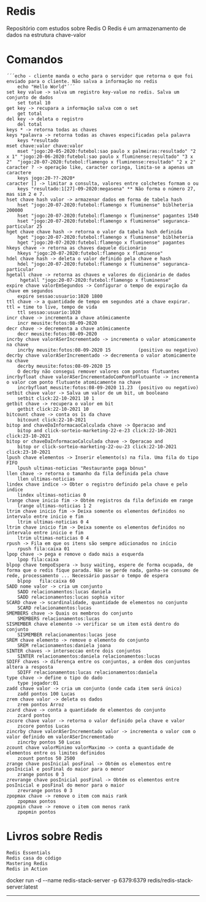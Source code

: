 # Redis
Repositório com estudos sobre Redis
O Redis é um armazenamento de dados na estrutura chave-valor

# Comandos
	´´´echo - cliente manda o echo para o servidor que retorna o que foi enviado para o cliente. Não salva a informação no redis
		echo "Hello World"´´´
	set key value -> salva um registro key-value no redis. Salva um conjunto de dados
		set total 10
	get key -> recupara a informação salva com o set
		get total
	del key -> deleta o registro
		del total
	keys * -> retorna todas as chaves
	keys *palavra -> retorna todas as chaves especificadas pela palavra
		keys *resultado
	mset chave:valor chave:valor
		mset "jogo:20-05-2020:futebol:sao paulo x palmeiras:resultado" "2 x 1" "jogo:20-06-2020:futebol:sao paulo x fluminense:resultado" "3 x 2"  "jogo:20-07-2020:futebol:flamengo x fluminense:resultado" "2 x 2"
	caracter ? -> operação like, caracter coringa, limita-se a apenas um caractere
		keys jogo:20-??-2020*
	caracter [] -> limitar a consulta, valores entre colchetes formam o ou
		keys "resultado:1[27]-09-2020:megasena" ** Não forma o número 27, mas sim 2 e 7.
	hset chave hash valor -> armazenar dados em forma de tabela hash
		hset "jogo:20-07-2020:futebol:flamengo x fluminense" biblheteria 200000
		hset "jogo:20-07-2020:futebol:flamengo x fluminense" pagantes 1540
		hset "jogo:20-07-2020:futebol:flamengo x fluminense" seguranca-particular 25
	hget chave chave hash -> retorna o valor da tabela hash definida
		hget "jogo:20-07-2020:futebol:flamengo x fluminense" biblheteria
		hget "jogo:20-07-2020:futebol:flamengo x fluminense" pagantes
	hkeys chave -> retorna as chaves daquele dicionário	
		hkeys "jogo:20-07-2020:futebol:flamengo x fluminense"
	hdel chave hash -> deleta o valor definido pela chave e hash
		hdel "jogo:20-07-2020:futebol:flamengo x fluminense" seguranca-particular
	hgetall chave -> retorna as chaves e valores do dicionário de dados
		 hgetall "jogo:20-07-2020:futebol:flamengo x fluminense"
	expire chave valorEmSegundos -> Configurar o tempo de expiração da chave em segundos
		expire sessao:usuario:1020 1800
	ttl chave -> a quantidade de tempo em segundos até a chave expirar. ttl = time to live, tempo de vida
		ttl sessao:usuario:1020
	incr chave -> incrementa a chave atômicamente
		incr meusite:fotos:08-09-2020
	decr chave -> decrementa a chave atômicamente
		decr meusite:fotos:08-09-2020
	incrby chave valorASerIncrementado -> incrementa o valor atomicamente na chave
		incrby meusite:fotos:08-09-2020 15			(positivo ou negativo)
	decrby chave valorASerIncrementado -> decrementa o valor atomicamente na chave
		decrby meusite:fotos:08-09-2020 15			
		O decrby não consegui remover valores com pontos flutuantes
	incrbyfloat chave valorASerIncrementadoComPontoFlutuante -> incrementa o valor com ponto flutuante atomicamente na chave
		incrbyfloat meusite:fotos:08-09-2020 11.23	(positivo ou negativo)
	setbit chave valor -> Salva um valor de um bit, um booleano
		setbit click:22-10-2021 10 1
	getbit chave -> recupera o valor em bit
		getbit click:22-10-2021 10
	bitcount chave -> conta os 1s da chave
		bitcount click:22-10-2021
	bitop and chaveDaInformacaoCalculada chave -> Operacao and
		bitop and click-sorteio-marketing-22-e-23 click:22-10-2021 click:23-10-2021
	bitop or chaveDaInformacaoCalculada chave -> Operacao and
		bitop or click-sorteio-marketing-22-ou-23 click:22-10-2021 click:23-10-2021
	lpush chave elementos -> Inserir elemento(s) na fila. Uma fila do tipo FIFO
		lpush ultimas-noticias "Restaurante paga bônus"
	llen chave -> retorna o tamanho da fila definida pela chave
		llen ultimas-noticias
	lindex chave indice -> Obter o registro definido pela chave e pelo indice
		lindex ultimas-noticias 0
	lrange chave inicio fim -> Obtém registros da fila definido em range
		lrange ultimas-noticias 1 2
	ltrim chave inicio fim -> Deixa somente os elementos definidos no intervalo entre inicio e fim
		ltrim ultimas-noticias 0 4
	ltrim chave inicio fim -> Deixa somente os elementos definidos no intervalo entre inicio e fim
		ltrim ultimas-noticias 0 4
	rpush -> Fila em que os itens são sempre adicionados no início
		rpush fila:caixa 01
	lpop chave -> pega e remove o dado mais a esquerda
		lpop fila:caixa
	blpop chave tempoEspera -> busy waiting, espere de forma ocupada, de forma que o redis fique parada. Não se perde nada, ganha-se consumo de rede, processamento ... Necessário passar o tempo de espera
		blpop	fila:caixa 60
	SADD nome valor -> cria um conjunto
		SADD relacionamentos:lucas daniela
		SADD relacionamentos:lucas sophia vitor	
	SCARD chave -> scardinalidade, quantidade de elementos no conjunto
		SCARD relacionamentos:lucas
	SMEMBERS chave -> Quais os membros do conjunto
		SMEMBERS relacionamentos:lucas
	SISMEMBER chave elemento -> verificar se um item está dentro do conjunto
		SISMEMBER relacionamentos:lucas jose
	SREM chave elemento -> remove o elemento do conjunto
		SREM relacionamentos:daniela joana
	SINTER chaves -> interseccao entre dois conjuntos
		SINTER relacionamentos:daniela relacionamentos:lucas
	SDIFF chaves -> diferença entre os conjuntos, a ordem dos conjuntos altera a resposta
		SDIFF relacionamentos:lucas relacionamentos:daniela
	type chave -> define o tipo do dado
		type jogador:01
	zadd chave valor -> cria um conjunto (onde cada item será único)
		zadd pontos 100 Lucas
	zrem chave valor -> deleta os dados
		zrem pontos Arroz
	zcard chave -> conta a quantidade de elementos do conjunto
		zcard pontos	
	zscore chave valor -> retorna o valor definido pela chave e valor
		zscore pontos Lucas
	zincrby chave valorASerIncrementado valor -> incrementa o valor com o valor definido em valorASerIncrementado
		zincrby pontos 50 Lucas
	zcount chave valorMinimo valorMaximo -> conta a quantidade de elementos entre os limites definidos
		zcount pontos 50 2500
	zrange chave posInicial posFinal -> Obtém os elementos entre posInicial e posFinal do maior para o menor
		zrange pontos 0 3
	zrevrange chave posInicial posFinal -> Obtém os elementos entre posInicial e posFinal do menor para o maior
		zrevrange pontos 0 3
	zpopmax chave -> remove o item com mais rank
		zpopmax pontos
	zpopmin chave -> remove o item com menos rank
		zpopmin pontos

# Livros sobre Redis
	Redis Essentials
	Redis casa do código
	Mastering Redis
	Redis in Action

docker run -d --name redis-stack-server -p 6379:6379 redis/redis-stack-server:latest
****************************************************************************************************************
